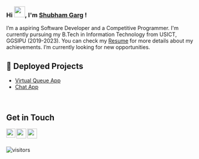 <!--
**puneet-goel/puneet-goel** is a ✨ _special_ ✨ repository because its `README.md` (this file) appears on your GitHub profile.
-->

### Hi <img src="https://github.com/TheDudeThatCode/TheDudeThatCode/blob/master/Assets/Hi.gif" width="29px" height="29px">, I'm [Shubham Garg](https://www.linkedin.com/in/shubhamgarg1671/) !
I’m a aspiring Software Developer and a Competitive Programmer. I'm currently pursuing my B.Tech in Information Technology from USICT, GGSIPU (2019-2023). You can check my [Resume](https://cutt.ly/shubham-resume) for more details about my achievements. I’m currently looking for new opportunities. 


## 📕 Deployed Projects 
- [Virtual Queue App](https://play.google.com/store/apps/details?id=com.virtualqueue.app)
- [Chat App](https://shubhamgarg-chat-app.herokuapp.com/)

<br />


## Get in Touch
<a href="https://www.linkedin.com/in/shubhamgarg1671/">
  <img align="left" width="24px" src="https://img.icons8.com/external-justicon-lineal-color-justicon/64/000000/external-linkedin-social-media-justicon-lineal-color-justicon.png"/>
</a>
<a href="mailto:shubhamgarg1671@gmail.com">
  <img align="left" width="26px" src="https://img.icons8.com/external-justicon-lineal-color-justicon/64/000000/external-gmail-social-media-justicon-lineal-color-justicon.png"/>
</a>
<a href="https://www.codechef.com/users/shubhamgarg16">
<img align="left" width="26px" src="https://cdn-icons-png.flaticon.com/512/2111/2111628.png"/>
</a>

<br />
<br />

![visitors](https://visitor-badge.laobi.icu/badge?page_id=shubhamgarg1671.shubhamgarg1671)
